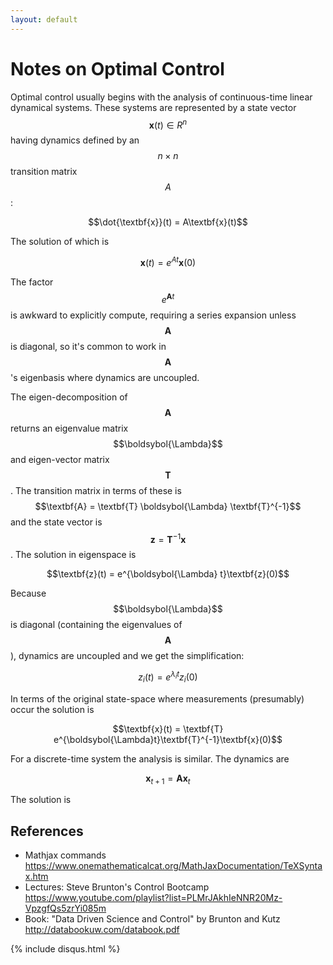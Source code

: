 ```yaml
---
layout: default
---
```


# Notes on Optimal Control

Optimal control usually begins with the analysis of continuous-time linear dynamical systems. These systems are represented by a state vector $$\textbf{x}(t) \in R^n$$ having dynamics defined by an $$n \times n$$ transition matrix $$A$$:

$$\dot{\textbf{x}}(t) = A\textbf{x}(t)$$

The solution of which is

$$\textbf{x}(t) = e^{At}\textbf{x}(0)$$

The factor $$e^{\textbf{A} t}$$ is awkward to explicitly compute, requiring a series expansion unless $$\textbf{A}$$ is diagonal, so it's common to work in $$\textbf{A}$$'s eigenbasis where dynamics are uncoupled.

The eigen-decomposition of $$\textbf{A}$$ returns an eigenvalue matrix $$\boldsybol{\Lambda}$$ and eigen-vector matrix $$\textbf{T}$$. The transition matrix in terms of these is $$\textbf{A} = \textbf{T} \boldsybol{\Lambda} \textbf{T}^{-1}$$ and the state vector is $$\textbf{z} = \textbf{T}^{-1}\textbf{x}$$. The solution in eigenspace is

$$\textbf{z}(t) = e^{\boldsybol{\Lambda} t}\textbf{z}(0)$$

Because $$\boldsybol{\Lambda}$$ is diagonal (containing the eigenvalues of $$\textbf{A}$$), dynamics are uncoupled and we get the simplification:

$$z_i(t) = e^{\lambda_i t} z_i(0)$$

In terms of the original state-space where measurements (presumably) occur the solution is

$$\textbf{x}(t) = \textbf{T} e^{\boldsybol{\Lambda}t}\textbf{T}^{-1}\textbf{x}(0)$$

For a discrete-time system the analysis is similar. The dynamics are

$$\textbf{x}_{t+1} = \textbf{Ax}_t$$

The solution is 





## References

- Mathjax commands https://www.onemathematicalcat.org/MathJaxDocumentation/TeXSyntax.htm
- Lectures: Steve Brunton's Control Bootcamp https://www.youtube.com/playlist?list=PLMrJAkhIeNNR20Mz-VpzgfQs5zrYi085m
- Book: "Data Driven Science and Control" by Brunton and Kutz http://databookuw.com/databook.pdf



{% include disqus.html %}
